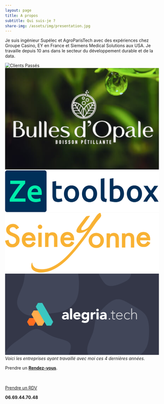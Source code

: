 ```yaml
---
layout: page
title: A propos
subtitle: Qui suis-je ?
share-img: /assets/img/presentation.jpg
---
```


Je suis ingénieur Supélec et AgroParisTech avec des expériences chez Groupe Casino, EY en France et Siemens Medical Solutions aux USA. Je travaille depuis 10 ans dans le secteur du développement durable et de la data.

![Clients Passés]({{site.url}}/assets/img/page-apropos/clients-passes.png )
<img src="assets/img/clients/BO.png" class="img-mini">
<img src="assets/img/clients/ZTB.png" class="img-mini">
<img src="assets/img/clients/SY.png" class="img-mini">
<img src="assets/img/clients/AT.jpeg" class="img-mini">
*Voici les entreprises ayant travaillé avec moi ces 4 dernières années.*

Prendre un [**Rendez-vous**](calendly.com/julien-mottet-pro/30min).

<br/>
<br/>
<div class="cta-container">
  <div clss="cta-content">
    <a href="https://calendly.com/julien-mottet-pro/30min" class="cta-button">Prendre un RDV</a>
    <p><strong>06.69.44.70.48</strong></p>
  </div>
</div>
